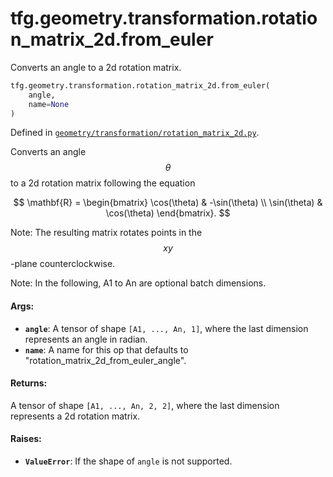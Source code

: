 <div itemscope itemtype="http://developers.google.com/ReferenceObject">
<meta itemprop="name" content="tfg.geometry.transformation.rotation_matrix_2d.from_euler" />
<meta itemprop="path" content="Stable" />
</div>

# tfg.geometry.transformation.rotation_matrix_2d.from_euler

Converts an angle to a 2d rotation matrix.

``` python
tfg.geometry.transformation.rotation_matrix_2d.from_euler(
    angle,
    name=None
)
```



Defined in [`geometry/transformation/rotation_matrix_2d.py`](https://cs.corp.google.com/#piper///depot/google3/third_party/py/tensorflow_graphics/geometry/transformation/rotation_matrix_2d.py).

<!-- Placeholder for "Used in" -->

Converts an angle $$\theta$$ to a 2d rotation matrix following the equation

$$
\mathbf{R} =
\begin{bmatrix}
\cos(\theta) & -\sin(\theta) \\
\sin(\theta) & \cos(\theta)
\end{bmatrix}.
$$

Note:
  The resulting matrix rotates points in the $$xy$$-plane counterclockwise.

Note:
  In the following, A1 to An are optional batch dimensions.

#### Args:

* <b>`angle`</b>: A tensor of shape `[A1, ..., An, 1]`, where the last dimension
    represents an angle in radian.
* <b>`name`</b>: A name for this op that defaults to
    "rotation_matrix_2d_from_euler_angle".


#### Returns:

A tensor of shape `[A1, ..., An, 2, 2]`, where the last dimension represents
a 2d rotation matrix.


#### Raises:

* <b>`ValueError`</b>: If the shape of `angle` is not supported.